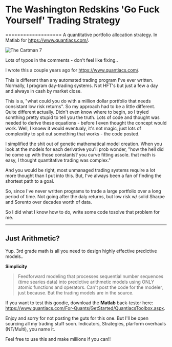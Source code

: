 # The Washington Redskins 'Go Fuck Yourself' Trading Strategy
===================
A quantitative portfolio allocation strategy. In Matlab for https://www.quantiacs.com/. 

![The Cartman 7](http://i65.tinypic.com/zmxx5d.png)

Lots of typos in the comments - don't feel like fixing.. 

I wrote this a couple years ago for https://www.quantiacs.com/. 

This is different than any automated trading program I've ever written. Normally, I program day-trading systems. Not HFT's but just a few a day and always in cash by market close. 

This is a, "what could you do with a million dollar portfolio that needs consistant low risk returns". So my approach had to be a little different. Quite different actually. Didn't even know where to begin, so I tryied somthing pretty stupid to tell you the truth. Lots of code and thought was needed to derive these equations - before I even thought the concept would work. Well, I knoew it would eventualy, it's not magic, just lots of complextity to spit out something that works - the code posted. 

I simplified the shit out of genetic mathematical model creation. When you look at the models for each derivative you'll prob wonder, "how the hell did he come up with those constants? you curve fitting assole. that math is easy, I thought quantitative trading was complex."

And you would be right, most unmanaged trading systems require a lot more thought than I put into this. But, I've always been a fan of finding the shortest path to a goal.

So, since I've never written programs to trade a large portfolio over a long period of time. Not going after the daly returns, but low risk w/ solid Sharpe and Sorento over decades worth of data. 

So I did what I know how to do, write some code tosolve that problem for me. 

----------
Just Arithmetic? 
-------------

Yup. 3rd grade math is all you need to design highly effective predictive models.. 

**Simplicity**

> Feedforward modeling that processes sequential number sequences (time searies data) into predictive arithmetic models using ONLY atomic functions and operators. 
> Can't post the code for the modeler, just because. But the trading models are in the source. 

If you want to test this goodie, download the **Matlab** back-tester here: https://www.quantiacs.com/For-Quants/GetStarted/QuantiacsToolbox.aspx. 

Enjoy and sorry for not posting the guts for this one. But I'll be open sourcing all my trading stuff soon. Indicators, Strategies, plarform overhauls (NT/Multi), you name it.

Feel free to use this and make millions if you can!! 


